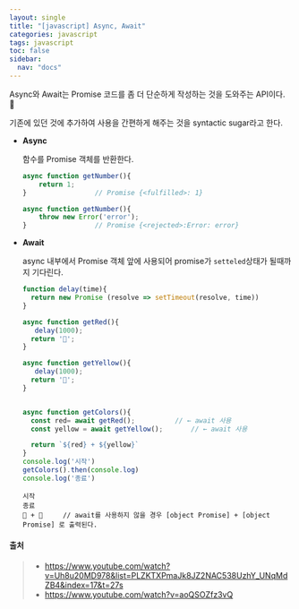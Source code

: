 ```yaml
---
layout: single
title: "[javascript] Async, Await"
categories: javascript
tags: javascript
toc: false
sidebar:
  nav: "docs"
---
```


 Async와 Await는 Promise 코드를 좀 더 단순하게 작성하는 것을 도와주는 API이다. 📕

기존에 있던 것에 추가하여 사용을 간편하게 해주는 것을 syntactic sugar라고 한다.



- **Async**

  함수를 Promise 객체를 반환한다.

  ```javascript
  async function getNumber(){
      return 1;
  }					// Promise {<fulfilled>: 1}
  ```

  ```javascript
  async function getNumber(){
      throw new Error('error');
  }					// Promise {<rejected>:Error: error}
  ```

  

- **Await**

  async  내부에서 Promise 객체 앞에 사용되어 promise가 `setteled`상태가 될때까지 기다린다.

  ```javascript
  function delay(time){
    return new Promise (resolve => setTimeout(resolve, time))
  }
  
  async function getRed(){
     delay(1000);
    return '🧡';
  }
  
  async function getYellow(){
     delay(1000);
    return '💛';
  }
  
  
  async function getColors(){
    const red= await getRed();			// ← await 사용
    const yellow = await getYellow();		// ← await 사용
  
    return `${red} + ${yellow}`
  }
  console.log('시작')
  getColors().then(console.log)
  console.log('종료')
  ```
  
  ```
  시작
  종료
  🧡 + 💛		// await를 사용하지 않을 경우 [object Promise] + [object Promise] 로 출력된다.
  ```
  
  

#### 출처 

> - https://www.youtube.com/watch?v=Uh8u20MD978&list=PLZKTXPmaJk8JZ2NAC538UzhY_UNqMdZB4&index=17&t=27s
> - https://www.youtube.com/watch?v=aoQSOZfz3vQ